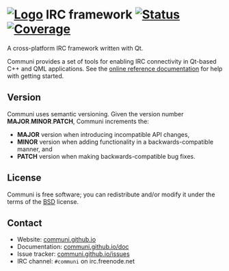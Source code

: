 # [![Logo]][Home] IRC framework [![Status]][CI] [![Coverage]][Coveralls]

A cross-platform IRC framework written with Qt.

Communi provides a set of tools for enabling IRC connectivity in Qt-based C++ and QML applications.
See the [online reference documentation](https://communi.github.io/doc) for help with getting started.

## Version

Communi uses semantic versioning. Given the version number **MAJOR**.**MINOR**.**PATCH**, Communi increments the:

- **MAJOR** version when introducing incompatible API changes,
- **MINOR** version when adding functionality in a backwards-compatible manner, and
- **PATCH** version when making backwards-compatible bug fixes.

## License

Communi is free software; you can redistribute and/or modify it under the terms of the [BSD](http://opensource.org/licenses/BSD-3-Clause) license.

## Contact

- Website: [communi.github.io](https://communi.github.io)
- Documentation: [communi.github.io/doc](https://communi.github.io/doc)
- Issue tracker: [communi.github.io/issues](https://communi.github.io/issues)
- IRC channel: `#communi` on irc.freenode.net

[Home]:      https://communi.github.io
[Logo]:      https://raw.githubusercontent.com/communi/libcommuni/master/doc/communi.png
[Status]:    https://travis-ci.org/communi/libcommuni.svg?branch=master
[CI]:        https://travis-ci.org/communi/libcommuni
[Coverage]:  https://coveralls.io/repos/communi/libcommuni/badge.svg?branch=master%0A
[Coveralls]: https://coveralls.io/r/communi/libcommuni?branch=master%0A
